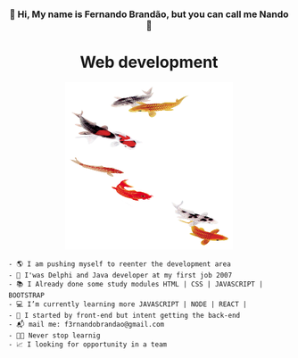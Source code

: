 <div align="center">
   <h3> 👋 Hi, My name is Fernando Brandão, but you can call me Nando 🤝 </h3> 
  <h1> Web development</h1>
   <img align="start" alt="an avatar" height="300" width="300" src="akira.png">
  </div>
   <div align="start">
   
    - 🌎 I am pushing myself to reenter the development area 
    - 📜 I'was Delphi and Java developer at my first job 2007
    - 📚 I Already done some study modules HTML | CSS | JAVASCRIPT | BOOTSTRAP 
    - 💻 I’m currently learning more JAVASCRIPT | NODE | REACT | 
    - 🚀 I started by front-end but intent getting the back-end
    - 📬 mail me: f3rnandobrandao@gmail.com
    - 🧑‍💻 Never stop learnig
    - 📈 I looking for opportunity in a team
    
  </div>
</div>
